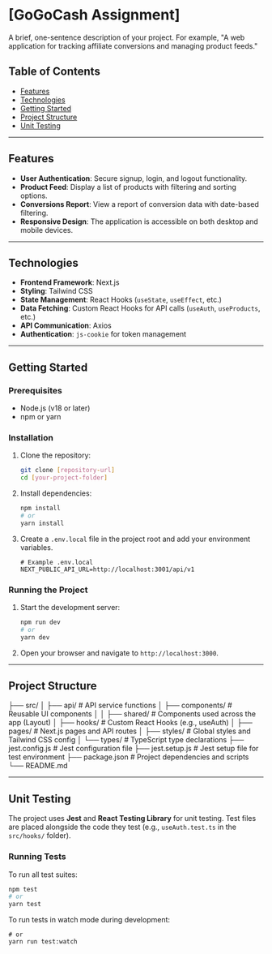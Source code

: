 # [GoGoCash Assignment]

A brief, one-sentence description of your project. For example, "A web application for tracking affiliate conversions and managing product feeds."

## Table of Contents

- [Features](#features)
- [Technologies](#technologies)
- [Getting Started](#getting-started)
- [Project Structure](#project-structure)
- [Unit Testing](#unit-testing)

---

## Features

- **User Authentication**: Secure signup, login, and logout functionality.
- **Product Feed**: Display a list of products with filtering and sorting options.
- **Conversions Report**: View a report of conversion data with date-based filtering.
- **Responsive Design**: The application is accessible on both desktop and mobile devices.

---

## Technologies

- **Frontend Framework**: Next.js
- **Styling**: Tailwind CSS
- **State Management**: React Hooks (`useState`, `useEffect`, etc.)
- **Data Fetching**: Custom React Hooks for API calls (`useAuth`, `useProducts`, etc.)
- **API Communication**: Axios
- **Authentication**: `js-cookie` for token management

---

## Getting Started

### Prerequisites

- Node.js (v18 or later)
- npm or yarn

### Installation

1.  Clone the repository:
    ```bash
    git clone [repository-url]
    cd [your-project-folder]
    ```

2.  Install dependencies:
    ```bash
    npm install
    # or
    yarn install
    ```

3.  Create a `.env.local` file in the project root and add your environment variables.

    ```
    # Example .env.local
    NEXT_PUBLIC_API_URL=http://localhost:3001/api/v1
    ```

### Running the Project

1.  Start the development server:
    ```bash
    npm run dev
    # or
    yarn dev
    ```

2.  Open your browser and navigate to `http://localhost:3000`.

---

## Project Structure

├── src/
│   ├── api/          # API service functions
│   ├── components/   # Reusable UI components
│   │   ├── shared/   # Components used across the app (Layout)
│   ├── hooks/        # Custom React Hooks (e.g., useAuth)
│   ├── pages/        # Next.js pages and API routes
│   ├── styles/       # Global styles and Tailwind CSS config
│   └── types/        # TypeScript type declarations
├── jest.config.js    # Jest configuration file
├── jest.setup.js     # Jest setup file for test environment
├── package.json      # Project dependencies and scripts
└── README.md

---

## Unit Testing

The project uses **Jest** and **React Testing Library** for unit testing. Test files are placed alongside the code they test (e.g., `useAuth.test.ts` in the `src/hooks/` folder).

### Running Tests

To run all test suites:

```bash
npm test
# or
yarn test
```

To run tests in watch mode during development:

```npm run test:watch
# or
yarn run test:watch
```